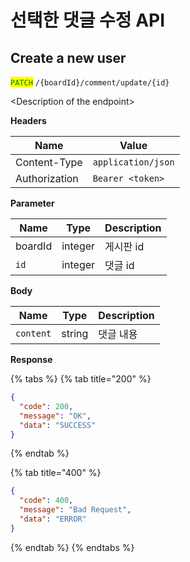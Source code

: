 # 선택한 댓글 수정 API



## Create a new user

<mark style="color:green;">`PATCH`</mark> `/{boardId}/comment/update/{id}`

\<Description of the endpoint>

**Headers**

| Name          | Value              |
| ------------- | ------------------ |
| Content-Type  | `application/json` |
| Authorization | `Bearer <token>`   |

**Parameter**

| Name    | Type    | Description |
| ------- | ------- | ----------- |
| boardId | integer | 게시판 id      |
| `id`    | integer | 댓글 id       |

**Body**

| Name      | Type   | Description |
| --------- | ------ | ----------- |
| `content` | string | 댓글 내용       |

**Response**

{% tabs %}
{% tab title="200" %}
```json
{
  "code": 200,
  "message": "OK",
  "data": "SUCCESS"
}
```
{% endtab %}

{% tab title="400" %}
```json
{
  "code": 400,
  "message": "Bad Request",
  "data": "ERROR"
}
```
{% endtab %}
{% endtabs %}

